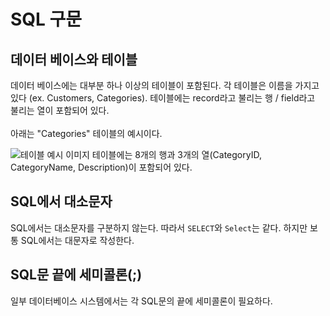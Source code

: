 # **SQL 구문**

## **데이터 베이스와 테이블**
데이터 베이스에는 대부분 하나 이상의 테이블이 포함된다. 각 테이블은 이름을 가지고 있다 (ex. Customers, Categories). 테이블에는 record라고 불리는 행 / field라고 불리는 열이 포함되어 있다.<br>
<br>
아래는 "Categories" 테이블의 예시이다.

![테이블 예시 이미지](https://drive.google.com/uc?id=1XiNANsRPPZqfOnB1yIaokq4wIJIZNHHb)
테이블에는 8개의 행과 3개의 열(CategoryID, CategoryName, Description)이 포함되어 있다.

## **SQL에서 대소문자**
SQL에서는 대소문자를 구분하지 않는다. 따라서 `SELECT`와 `Select`는 같다. 하지만 보통 SQL에서는 대문자로 작성한다.

## **SQL문 끝에 세미콜론(;)**
일부 데이터베이스 시스템에서는 각 SQL문의 끝에 세미콜론이 필요하다. 